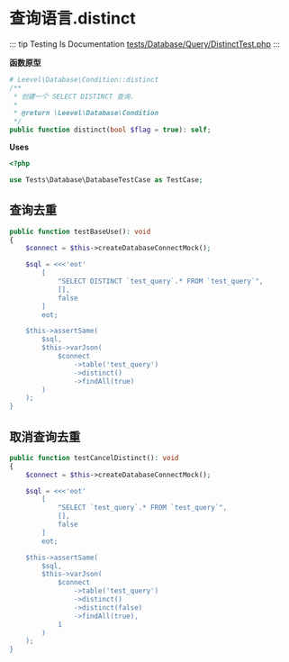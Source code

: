 # 查询语言.distinct

::: tip Testing Is Documentation
[tests/Database/Query/DistinctTest.php](https://github.com/hunzhiwange/framework/blob/master/tests/Database/Query/DistinctTest.php)
:::
    
**函数原型**

``` php
# Leevel\Database\Condition::distinct
/**
 * 创建一个 SELECT DISTINCT 查询.
 *
 * @return \Leevel\Database\Condition
 */
public function distinct(bool $flag = true): self;
```


**Uses**

``` php
<?php

use Tests\Database\DatabaseTestCase as TestCase;
```

## 查询去重

``` php
public function testBaseUse(): void
{
    $connect = $this->createDatabaseConnectMock();

    $sql = <<<'eot'
        [
            "SELECT DISTINCT `test_query`.* FROM `test_query`",
            [],
            false
        ]
        eot;

    $this->assertSame(
        $sql,
        $this->varJson(
            $connect
                ->table('test_query')
                ->distinct()
                ->findAll(true)
        )
    );
}
```
    
## 取消查询去重

``` php
public function testCancelDistinct(): void
{
    $connect = $this->createDatabaseConnectMock();

    $sql = <<<'eot'
        [
            "SELECT `test_query`.* FROM `test_query`",
            [],
            false
        ]
        eot;

    $this->assertSame(
        $sql,
        $this->varJson(
            $connect
                ->table('test_query')
                ->distinct()
                ->distinct(false)
                ->findAll(true),
            1
        )
    );
}
```